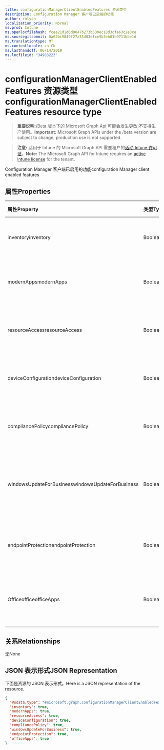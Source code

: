 ```yaml
---
title: configurationManagerClientEnabledFeatures 资源类型
description: Configuration Manager 客户端已启用的功能
author: rolyon
localization_priority: Normal
ms.prod: Intune
ms.openlocfilehash: fcee21d1d6d9047b273b539ec10d3cfa63c2e3ce
ms.sourcegitcommit: 0a62bc5849f27a55d83efce9b3eb01b9711bbe1d
ms.translationtype: MT
ms.contentlocale: zh-CN
ms.lasthandoff: 06/14/2019
ms.locfileid: "34983223"
---
```

# <a name="configurationmanagerclientenabledfeatures-resource-type"></a><span data-ttu-id="e14d7-103">configurationManagerClientEnabledFeatures 资源类型</span><span class="sxs-lookup"><span data-stu-id="e14d7-103">configurationManagerClientEnabledFeatures resource type</span></span>

> <span data-ttu-id="e14d7-104">**重要说明:**/Beta 版本下的 Microsoft Graph Api 可能会发生更改;不支持生产使用。</span><span class="sxs-lookup"><span data-stu-id="e14d7-104">**Important:** Microsoft Graph APIs under the /beta version are subject to change; production use is not supported.</span></span>

> <span data-ttu-id="e14d7-105">**注意:** 适用于 Intune 的 Microsoft Graph API 需要租户的[活动 Intune 许可证](https://go.microsoft.com/fwlink/?linkid=839381)。</span><span class="sxs-lookup"><span data-stu-id="e14d7-105">**Note:** The Microsoft Graph API for Intune requires an [active Intune license](https://go.microsoft.com/fwlink/?linkid=839381) for the tenant.</span></span>

<span data-ttu-id="e14d7-106">Configuration Manager 客户端已启用的功能</span><span class="sxs-lookup"><span data-stu-id="e14d7-106">configuration Manager client enabled features</span></span>

## <a name="properties"></a><span data-ttu-id="e14d7-107">属性</span><span class="sxs-lookup"><span data-stu-id="e14d7-107">Properties</span></span>
|<span data-ttu-id="e14d7-108">属性</span><span class="sxs-lookup"><span data-stu-id="e14d7-108">Property</span></span>|<span data-ttu-id="e14d7-109">类型</span><span class="sxs-lookup"><span data-stu-id="e14d7-109">Type</span></span>|<span data-ttu-id="e14d7-110">说明</span><span class="sxs-lookup"><span data-stu-id="e14d7-110">Description</span></span>|
|:---|:---|:---|
|<span data-ttu-id="e14d7-111">inventory</span><span class="sxs-lookup"><span data-stu-id="e14d7-111">inventory</span></span>|<span data-ttu-id="e14d7-112">Boolean</span><span class="sxs-lookup"><span data-stu-id="e14d7-112">Boolean</span></span>|<span data-ttu-id="e14d7-113">目录是否由 Intune 管理</span><span class="sxs-lookup"><span data-stu-id="e14d7-113">Whether inventory is managed by Intune</span></span>|
|<span data-ttu-id="e14d7-114">modernApps</span><span class="sxs-lookup"><span data-stu-id="e14d7-114">modernApps</span></span>|<span data-ttu-id="e14d7-115">Boolean</span><span class="sxs-lookup"><span data-stu-id="e14d7-115">Boolean</span></span>|<span data-ttu-id="e14d7-116">现代应用程序是否由 Intune 管理</span><span class="sxs-lookup"><span data-stu-id="e14d7-116">Whether modern application is managed by Intune</span></span>|
|<span data-ttu-id="e14d7-117">resourceAccess</span><span class="sxs-lookup"><span data-stu-id="e14d7-117">resourceAccess</span></span>|<span data-ttu-id="e14d7-118">Boolean</span><span class="sxs-lookup"><span data-stu-id="e14d7-118">Boolean</span></span>|<span data-ttu-id="e14d7-119">资源访问权限是否由 Intune 管理</span><span class="sxs-lookup"><span data-stu-id="e14d7-119">Whether resource access is managed by Intune</span></span>|
|<span data-ttu-id="e14d7-120">deviceConfiguration</span><span class="sxs-lookup"><span data-stu-id="e14d7-120">deviceConfiguration</span></span>|<span data-ttu-id="e14d7-121">Boolean</span><span class="sxs-lookup"><span data-stu-id="e14d7-121">Boolean</span></span>|<span data-ttu-id="e14d7-122">设备配置是否由 Intune 管理</span><span class="sxs-lookup"><span data-stu-id="e14d7-122">Whether device configuration is managed by Intune</span></span>|
|<span data-ttu-id="e14d7-123">compliancePolicy</span><span class="sxs-lookup"><span data-stu-id="e14d7-123">compliancePolicy</span></span>|<span data-ttu-id="e14d7-124">Boolean</span><span class="sxs-lookup"><span data-stu-id="e14d7-124">Boolean</span></span>|<span data-ttu-id="e14d7-125">符合性策略是否由 Intune 管理</span><span class="sxs-lookup"><span data-stu-id="e14d7-125">Whether compliance policy is managed by Intune</span></span>|
|<span data-ttu-id="e14d7-126">windowsUpdateForBusiness</span><span class="sxs-lookup"><span data-stu-id="e14d7-126">windowsUpdateForBusiness</span></span>|<span data-ttu-id="e14d7-127">Boolean</span><span class="sxs-lookup"><span data-stu-id="e14d7-127">Boolean</span></span>|<span data-ttu-id="e14d7-128">适用于企业的 Windows 更新是否由 Intune 管理</span><span class="sxs-lookup"><span data-stu-id="e14d7-128">Whether Windows Update for Business is managed by Intune</span></span>|
|<span data-ttu-id="e14d7-129">endpointProtection</span><span class="sxs-lookup"><span data-stu-id="e14d7-129">endpointProtection</span></span>|<span data-ttu-id="e14d7-130">Boolean</span><span class="sxs-lookup"><span data-stu-id="e14d7-130">Boolean</span></span>|<span data-ttu-id="e14d7-131">Endpoint Protection 是否由 Intune 管理</span><span class="sxs-lookup"><span data-stu-id="e14d7-131">Whether Endpoint Protection is managed by Intune</span></span>|
|<span data-ttu-id="e14d7-132">Officeoffice</span><span class="sxs-lookup"><span data-stu-id="e14d7-132">officeApps</span></span>|<span data-ttu-id="e14d7-133">Boolean</span><span class="sxs-lookup"><span data-stu-id="e14d7-133">Boolean</span></span>|<span data-ttu-id="e14d7-134">Office 应用程序是否由 Intune 管理</span><span class="sxs-lookup"><span data-stu-id="e14d7-134">Whether Office application is managed by Intune</span></span>|

## <a name="relationships"></a><span data-ttu-id="e14d7-135">关系</span><span class="sxs-lookup"><span data-stu-id="e14d7-135">Relationships</span></span>
<span data-ttu-id="e14d7-136">无</span><span class="sxs-lookup"><span data-stu-id="e14d7-136">None</span></span>

## <a name="json-representation"></a><span data-ttu-id="e14d7-137">JSON 表示形式</span><span class="sxs-lookup"><span data-stu-id="e14d7-137">JSON Representation</span></span>
<span data-ttu-id="e14d7-138">下面是资源的 JSON 表示形式。</span><span class="sxs-lookup"><span data-stu-id="e14d7-138">Here is a JSON representation of the resource.</span></span>
<!-- {
  "blockType": "resource",
  "@odata.type": "microsoft.graph.configurationManagerClientEnabledFeatures"
}
-->
``` json
{
  "@odata.type": "#microsoft.graph.configurationManagerClientEnabledFeatures",
  "inventory": true,
  "modernApps": true,
  "resourceAccess": true,
  "deviceConfiguration": true,
  "compliancePolicy": true,
  "windowsUpdateForBusiness": true,
  "endpointProtection": true,
  "officeApps": true
}
```





